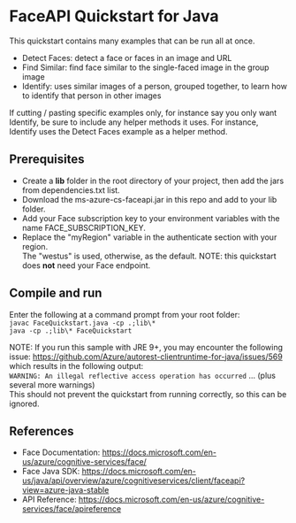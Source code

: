 
# FaceAPI Quickstart for Java

This quickstart contains many examples that can be run all at once.
  - Detect Faces: detect a face or faces in an image and URL
  - Find Similar: find face similar to the single-faced image in the group image
  - Identify: uses similar images of a person, grouped together, to learn how to identify that person in other images
  
If cutting / pasting specific examples only, for instance say you only want Identify, be sure to include any helper methods it uses. For instance, Identify uses the Detect Faces example as a helper method.
 
## Prerequisites
  - Create a **lib** folder in the root directory of your project, then add the jars from dependencies.txt list.
  - Download the ms-azure-cs-faceapi.jar in this repo and add to your lib folder.
  - Add your Face subscription key to your environment variables with the name FACE_SUBSCRIPTION_KEY.
  - Replace the "myRegion" variable in the authenticate section with your region. <br>
    The "westus" is used, otherwise, as the default. NOTE: this quickstart does **not** need your Face endpoint.
 
## Compile and run
Enter the following at a command prompt from your root folder: <br>
  `javac FaceQuickstart.java -cp .;lib\*` <br>
  `java -cp .;lib\* FaceQuickstart`

NOTE: If you run this sample with JRE 9+, you may encounter the following issue: 
https://github.com/Azure/autorest-clientruntime-for-java/issues/569 which results in the following output: <br>
`WARNING: An illegal reflective access operation has occurred` ... (plus several more warnings) <br>
This should not prevent the quickstart from running correctly, so this can be ignored.
 
## References
  - Face Documentation: https://docs.microsoft.com/en-us/azure/cognitive-services/face/
  - Face Java SDK: https://docs.microsoft.com/en-us/java/api/overview/azure/cognitiveservices/client/faceapi?view=azure-java-stable
  - API Reference: https://docs.microsoft.com/en-us/azure/cognitive-services/face/apireference
 
